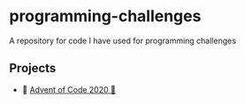 # programming-challenges
A repository for code I have used for programming challenges

## Projects
* :open_file_folder: [Advent of Code 2020 🎄](Advent_of_Code_2020)

